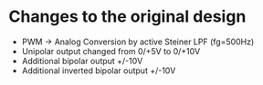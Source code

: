 <h1>Changes to the original design</h1>
<ul>
	<li>PWM -> Analog Conversion by active Steiner LPF (fg=500Hz)</li>
	<li>Unipolar output changed from 0/+5V to 0/+10V</li>
	<li>Additional bipolar output +/-10V</li>
	<li>Additional inverted bipolar output +/-10V</li>
</ul>
